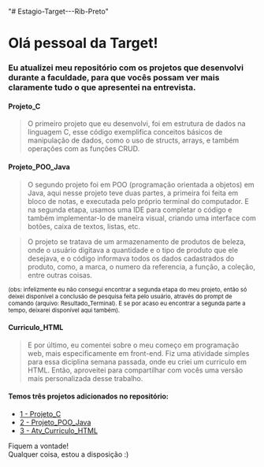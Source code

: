 "# Estagio-Target---Rib-Preto" 

# Olá pessoal da Target!

### Eu atualizei meu repositório com os projetos que desenvolvi durante a faculdade, para que vocês possam ver mais claramente tudo o que apresentei na entrevista.


#### Projeto_C
> O primeiro projeto que eu desenvolvi, foi em estrutura de dados na linguagem C, esse código exemplifica conceitos básicos de manipulação de dados, como o uso de structs, arrays, e também operações com as funções CRUD.

#### Projeto_POO_Java
> O segundo projeto foi em POO (programação orientada a objetos) em Java, aqui nesse projeto teve duas partes, a primeira foi feita em bloco de notas, e executada pelo próprio terminal do computador. E na segunda etapa, usamos uma IDE para completar o código e também implementar-lo de maneira visual, criando uma interface com botões, caixa de textos, listas, etc.

> O projeto se tratava de um armazenamento de produtos de beleza, onde o usuário digitava a quantidade e o tipo de produto que ele desejava, e o código informava todos os dados cadastrados do produto, como, a marca, o numero da referencia, a função, a coleção, entre outras coisas.

<sub>(obs: infelizmente eu não consegui encontrar a segunda etapa do meu projeto, então só deixei disponível a conclusão de pesquisa feita pelo usuário, através do prompt de comando (arquivo: Resultado_Terminal). E se por acaso eu encontrar a segunda parte a tempo, deixarei disponível aqui também).<sub/>

#### Curriculo_HTML
> E por último, eu comentei sobre o meu começo em programação web, mais especificamente em front-end.
Fiz uma atividade simples para essa diciplina semana passada, onde eu criei um curriculo em HTML. Então, aproveitei para compartilhar com vocês uma versão mais personalizada desse trabalho.


#### Temos três projetos adicionados no repositório:
- [1 - Projeto_C](https://github.com/ITsL0RIS/Estagio-Target---Rib-Preto/tree/main/1_Projeto_C) 
- [2 - Projeto_POO_Java](https://github.com/ITsL0RIS/Estagio-Target---Rib-Preto/tree/main/2_Projeto_POO_Java) 
- [3 - Atv_Curriculo_HTML](https://github.com/ITsL0RIS/Estagio-Target---Rib-Preto/tree/main/3__Atv_Curriculo_HTML)
  


Fiquem a vontade!   
Qualquer coisa, estou a disposição :)
